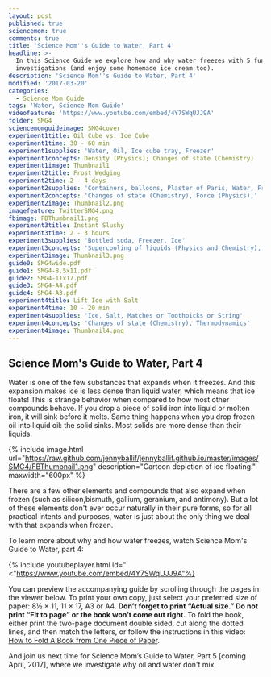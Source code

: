 ```yaml
---
layout: post
published: true
sciencemom: true
comments: true
title: 'Science Mom''s Guide to Water, Part 4'
headline: >-
  In this Science Guide we explore how and why water freezes with 5 fun
  investigations (and enjoy some homemade ice cream too).
description: 'Science Mom''s Guide to Water, Part 4'
modified: '2017-03-20'
categories:
  - Science Mom Guide
tags: 'Water, Science Mom Guide'
videofeature: 'https://www.youtube.com/embed/4Y7SWqUJJ9A'
folder: SMG4
sciencemomguideimage: SMG4cover
experiment1title: Oil Cube vs. Ice Cube
experiment1time: 30 - 60 min
experiment1supplies: 'Water, Oil, Ice cube tray, Freezer'
experiment1concepts: Density (Physics); Changes of state (Chemistry)
experiment1image: Thumbnail1
experiment2title: Frost Wedging
experiment2time: 2 - 4 days
experiment2supplies: 'Containers, balloons, Plaster of Paris, Water, Freezer'
experiment2concepts: 'Changes of state (Chemistry), Force (Physics),'
experiment2image: Thumbnail2.png
imagefeature: TwitterSMG4.png
fbimage: FBThumbnail1.png
experiment3title: Instant Slushy
experiment3time: 2 - 3 hours
experiment3supplies: 'Bottled soda, Freezer, Ice'
experiment3concepts: 'Supercooling of liquids (Physics and Chemistry), Changes of state (Chemistry)'
experiment3image: Thumbnail3.png
guide0: SMG4wide.pdf
guide1: SMG4-8.5x11.pdf
guide2: SMG4-11x17.pdf
guide3: SMG4-A4.pdf
guide4: SMG4-A3.pdf
experiment4title: Lift Ice with Salt
experiment4time: 10 - 20 min
experiment4supplies: 'Ice, Salt, Matches or Toothpicks or String'
experiment4concepts: 'Changes of state (Chemistry), Thermodynamics'
experiment4image: Thumbnail4.png
---
```

## Science Mom's Guide to Water, Part 4

Water is one of the few substances that expands when it freezes. And this expansion makes ice is less dense than liquid water, which means that ice floats! This is strange behavior when compared to how most other compounds behave. If you drop a piece of solid iron into liquid or molten iron, it will sink before it melts. Same thing happens when you drop frozen oil into liquid oil: the solid sinks. Most solids are more dense than their liquids.

{% include image.html url="https://raw.github.com/jennyballif/jennyballif.github.io/master/images/SMG4/FBThumbnail1.png" description="Cartoon depiction of ice floating." maxwidth="600px" %}

There are a few other elements and compounds that also expand when frozen (such as silicon,bismuth, gallium, geranium, and antimony). But a lot of these elements don't ever occur naturally in their pure forms, so for all practical intents and purposes, water is just about the only thing we deal with that expands when frozen.

To learn more about why and how water freezes, watch Science Mom's Guide to Water, part 4:


{% include youtubeplayer.html id="<"https://www.youtube.com/embed/4Y7SWqUJJ9A"%}

You can preview the accompanying guide by scrolling through the pages in the viewer below. To print your own copy, just select your preferred size of paper: 8½ &times; 11, 11 &times; 17, A3 or A4. __Don’t forget to print “Actual size.” Do not print “Fit to page” or the book won’t come out right.__ To fold the book, either print the two-page document double sided, cut along the dotted lines, and then match the letters, or follow the instructions in this video: [How to Fold A Book from One Piece of Paper](https://www.youtube.com/watch?v=E0sS59oMBe0&t=3s). 

And join us next time for Science Mom’s Guide to Water, Part 5 [coming April, 2017], where we investigate why oil and water don't mix.